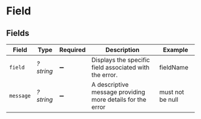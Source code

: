 # Field


## Fields

| Field                                                      | Type                                                       | Required                                                   | Description                                                | Example                                                    |
| ---------------------------------------------------------- | ---------------------------------------------------------- | ---------------------------------------------------------- | ---------------------------------------------------------- | ---------------------------------------------------------- |
| `field`                                                    | *?string*                                                  | :heavy_minus_sign:                                         | Displays the specific field associated with the error.     | fieldName                                                  |
| `message`                                                  | *?string*                                                  | :heavy_minus_sign:                                         | A descriptive message providing more details for the error | must not be null                                           |